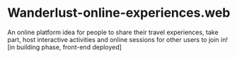 # Wanderlust-online-experiences.web
An online platform idea for people to share their travel experiences, take part, host interactive activities and online sessions for other users to join in! [in building phase, front-end deployed]
